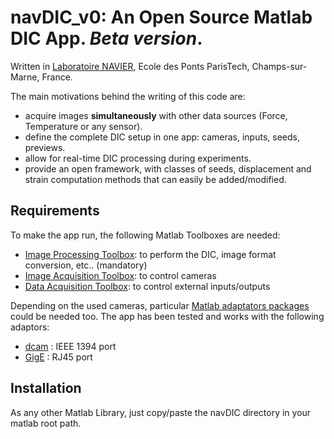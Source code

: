 # navDIC_v0: An Open Source Matlab DIC App. *Beta version*.

Written in [Laboratoire NAVIER](https://navier.enpc.fr/?lang=en), Ecole des Ponts ParisTech, Champs-sur-Marne, France.

The main motivations behind the writing of this code are:
- acquire images **simultaneously** with other data sources (Force, Temperature or any sensor).
- define the complete DIC setup in one app: cameras, inputs, seeds, previews.
- allow for real-time DIC processing during experiments.
- provide an open framework, with classes of seeds, displacement and strain computation methods that can easily be added/modified.


## Requirements

To make the app run, the following Matlab Toolboxes are needed:
- [Image Processing Toolbox](https://www.mathworks.com/products/image.html): to perform the DIC, image format conversion, etc.. (mandatory)
- [Image Acquisition Toolbox](https://www.mathworks.com/products/imaq.html): to control cameras
- [Data Acquisition Toolbox](https://www.mathworks.com/products/daq.html): to control external inputs/outputs

Depending on the used cameras, particular [Matlab adaptators packages](https://www.mathworks.com/help/imaq/installing-the-support-packages-for-image-acquisition-toolbox-adaptors.html) could be needed too. The app has been tested and works with the following adaptors:
- [dcam](https://www.mathworks.com/hardware-support/dcam.html) : IEEE 1394 port
- [GigE](https://www.mathworks.com/hardware-support/gige.html) : RJ45 port


## Installation

As any other Matlab Library, just copy/paste the navDIC directory in your matlab root path.
